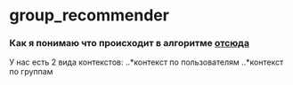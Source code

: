 # group_recommender
### Как я понимаю что происходит в алгоритме [отсюда](https://arxiv.org/pdf/1003.0146.pdf)
У нас есть 2 вида контекстов:
..*контекст по пользователям 
..*контекст по группам 
